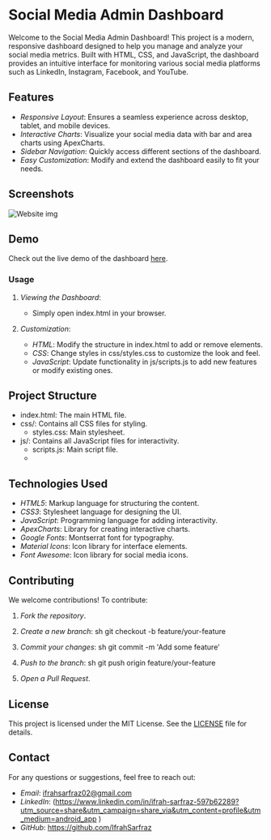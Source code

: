 

# Social Media Admin Dashboard

Welcome to the Social Media Admin Dashboard! This project is a modern, responsive dashboard designed to help you manage and analyze your social media metrics. Built with HTML, CSS, and JavaScript, the dashboard provides an intuitive interface for monitoring various social media platforms such as LinkedIn, Instagram, Facebook, and YouTube.

## Features

- *Responsive Layout*: Ensures a seamless experience across desktop, tablet, and mobile devices.
- *Interactive Charts*: Visualize your social media data with bar and area charts using ApexCharts.
- *Sidebar Navigation*: Quickly access different sections of the dashboard.
- *Easy Customization*: Modify and extend the dashboard easily to fit your needs.

## Screenshots
![Website img](https://github.com/user-attachments/assets/8e715ded-3e0b-4d00-9c3e-252a6d9650a2)

## Demo

Check out the live demo of the dashboard [here](https://your-demo-link.com).

### Usage

1. *Viewing the Dashboard*:
    - Simply open index.html in your browser.

2. *Customization*:
    - *HTML*: Modify the structure in index.html to add or remove elements.
    - *CSS*: Change styles in css/styles.css to customize the look and feel.
    - *JavaScript*: Update functionality in js/scripts.js to add new features or modify existing ones.

## Project Structure

- index.html: The main HTML file.
- css/: Contains all CSS files for styling.
  - styles.css: Main stylesheet.
- js/: Contains all JavaScript files for interactivity.
  - scripts.js: Main script file.
  - 
## Technologies Used

- *HTML5*: Markup language for structuring the content.
- *CSS3*: Stylesheet language for designing the UI.
- *JavaScript*: Programming language for adding interactivity.
- *ApexCharts*: Library for creating interactive charts.
- *Google Fonts*: Montserrat font for typography.
- *Material Icons*: Icon library for interface elements.
- *Font Awesome*: Icon library for social media icons.

## Contributing

We welcome contributions! To contribute:

1. *Fork the repository*.
2. *Create a new branch*:
    sh
    git checkout -b feature/your-feature
    
3. *Commit your changes*:
    sh
    git commit -m 'Add some feature'
    
4. *Push to the branch*:
    sh
    git push origin feature/your-feature
    
5. *Open a Pull Request*.

## License

This project is licensed under the MIT License. See the [LICENSE](LICENSE) file for details.

## Contact

For any questions or suggestions, feel free to reach out:

- *Email*: ifrahsarfraz02@gmail.com
- *LinkedIn*: (https://www.linkedin.com/in/ifrah-sarfraz-597b62289?utm_source=share&utm_campaign=share_via&utm_content=profile&utm_medium=android_app )
- *GitHub*: https://github.com/IfrahSarfraz
